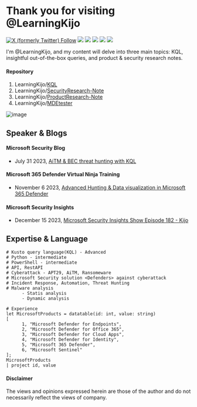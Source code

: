 # Thank you for visiting @LearningKijo
<a href="https://twitter.com/kj_ninja25"><img alt="X (formerly Twitter) Follow" src="https://img.shields.io/twitter/follow/kj_ninja25"></a>
<a href="https://www.linkedin.com/in/kijo-niimura/"><img src="https://img.shields.io/badge/-Linkedin-0077B5.svg?logo=linkedin&style=popout"></a>
<a href="https://learn.microsoft.com/en-us/azure/data-explorer/kusto/query/"><img src="https://img.shields.io/badge/Azure-KQL-00B2FF.svg?logo=microsoftazure&style=popout"></a>
<a href="https://learn.microsoft.com/en-us/azure/data-explorer/kusto/query/"><img src="https://img.shields.io/badge/Azure%20Data%20Explorer-%230078D4.svg?&style=popout&logo=azure%20data%20explorer&logoColor=white"/></a>
<img src="https://img.shields.io/badge/PowerShell-%235391FE.svg?&style=popout&logo=powershell&logoColor=white" /> <img src="https://img.shields.io/badge/-Python-FFFFFF.svg?logo=python&style=popout"> <br>


I'm @LearningKijo, and my content will delve into three main topics: KQL, insightful out-of-the-box queries, and product & security research notes.

#### Repository
1. LearningKijo/[KQL](https://github.com/LearningKijo/KQL)
2. LearningKijo/[SecurityResearch-Note](https://github.com/LearningKijo/SecurityResearcher-Note)
3. LearningKijo/[ProductResearch-Note](https://github.com/LearningKijo/SecurityResearcher-Note#product-research-note)
4. LearningKijo/[MDEtester](https://github.com/LearningKijo/MDEtester)


![image](https://github.com/LearningKijo/LearningKijo/assets/120234772/8bc41545-7264-4f5b-8b6a-1243a75e49c4)

## Speaker & Blogs
#### Microsoft Security Blog 

- July 31 2023, [AiTM & BEC threat hunting with KQL](https://techcommunity.microsoft.com/t5/azure-data-explorer-blog/aitm-amp-bec-threat-hunting-with-kql/ba-p/3885166)

#### Microsoft 365 Defender Virtual Ninja Training
- November 6 2023, [Advanced Hunting & Data visualization in Microsoft 365 Defender](https://www.youtube.com/watch?v=2jSqr-nzWn8&ab_channel=MicrosoftSecurityCommunity)

#### Microsoft Security Insights
- December 15 2023, [Microsoft Security Insights Show Episode 182 - Kijo](https://www.youtube.com/live/AbcNOPiYE_A?si=6pZ9LLV_b_dzOEf8)

## Expertise & Language
```kql
# Kusto query language(KQL) - Advanced 
# Python - intermediate
# PowerShell - intermediate
# API, RestAPI
# Cyberattack - APT29, AiTM, Ransomeware
# Microsoft Security solution <Defenders> against cyberattack
# Incident Response, Automation, Threat Hunting
# Malware analysis
      - Statis analysis
      - Dynamic analysis
      
# Experience
let MicrosoftProducts = datatable(id: int, value: string)
[
      1, "Microsoft Defender for Endpoints", 
      2, "Microsoft Defender for Office 365", 
      3, "Microsoft Defender for Cloud Apps", 
      4, "Microsoft Defender for Identity", 
      5, "Microsoft 365 Defender", 
      6, "Microsoft Sentinel"
];
MicrosoftProducts
| project id, value
```



#### Disclaimer 
The views and opinions expressed herein are those of the author and do not necessarily reflect the views of company.
